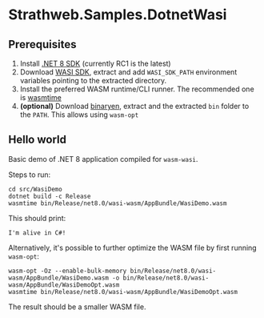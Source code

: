 # Strathweb.Samples.DotnetWasi

## Prerequisites

1. Install [.NET 8 SDK](https://dotnet.microsoft.com/en-us/download/dotnet/8.0) (currently RC1 is the latest)
2. Download [WASI SDK](https://github.com/WebAssembly/wasi-sdk/releases), extract and add `WASI_SDK_PATH` environment variables pointing to the extracted directory.
3. Install the preferred WASM runtime/CLI runner. The recommended one is [wasmtime](https://wasmtime.dev)
4. **(optional)** Download [binaryen](https://github.com/WebAssembly/binaryen/releases), extract and the extracted `bin` folder to the `PATH`. This allows using `wasm-opt` 

## Hello world

Basic demo of .NET 8 application compiled for `wasm-wasi`.

Steps to run:

```shell
cd src/WasiDemo
dotnet build -c Release
wasmtime bin/Release/net8.0/wasi-wasm/AppBundle/WasiDemo.wasm
```

This should print:

```
I'm alive in C#!
```

Alternatively, it's possible to further optimize the WASM file by first running `wasm-opt`:

```shell
wasm-opt -Oz --enable-bulk-memory bin/Release/net8.0/wasi-wasm/AppBundle/WasiDemo.wasm -o bin/Release/net8.0/wasi-wasm/AppBundle/WasiDemoOpt.wasm
wasmtime bin/Release/net8.0/wasi-wasm/AppBundle/WasiDemoOpt.wasm
```

The result should be a smaller WASM file.

